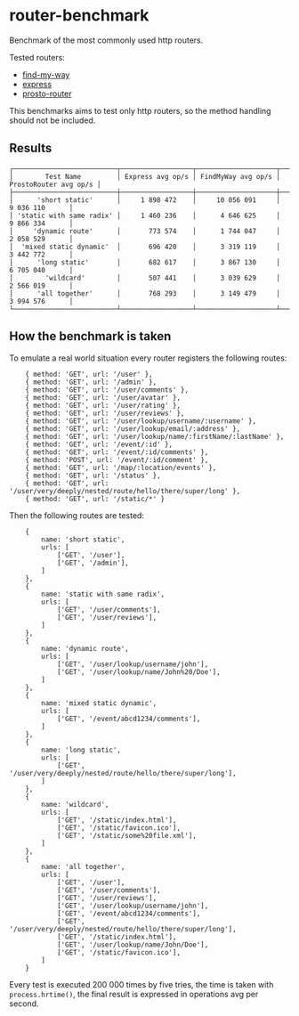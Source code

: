 # router-benchmark

Benchmark of the most commonly used http routers.

Tested routers:

- [find-my-way](https://github.com/delvedor/find-my-way)
- [express](https://www.npmjs.com/package/express)
- [prosto-router](https://github.com/prostojs/prosto-router)

This benchmarks aims to test only http routers, so the method handling should not be included.

## Results
```
┌──────────────────────────┬──────────────────┬────────────────────┬───────────────────────┐
│        Test Name         │ Express avg op/s │ FindMyWay avg op/s │ ProstoRouter avg op/s │
├──────────────────────────┼──────────────────┼────────────────────┼───────────────────────┤
│      'short static'      │     1 898 472    │     10 056 091     │        9 036 110      │
│ 'static with same radix' │     1 460 236    │      4 646 625     │        9 866 334      │
│     'dynamic route'      │       773 574    │      1 744 047     │        2 058 529      │
│  'mixed static dynamic'  │       696 420    │      3 319 119     │        3 442 772      │
│      'long static'       │       682 617    │      3 867 130     │        6 705 040      │
│        'wildcard'        │       507 441    │      3 039 629     │        2 566 019      │
│      'all together'      │       768 293    │      3 149 479     │        3 994 576      │
└──────────────────────────┴──────────────────┴────────────────────┴───────────────────────┘
```

## How the benchmark is taken

To emulate a real world situation every router registers the following routes:
```
    { method: 'GET', url: '/user' },
    { method: 'GET', url: '/admin' },
    { method: 'GET', url: '/user/comments' },
    { method: 'GET', url: '/user/avatar' },
    { method: 'GET', url: '/user/rating' },
    { method: 'GET', url: '/user/reviews' },
    { method: 'GET', url: '/user/lookup/username/:username' },
    { method: 'GET', url: '/user/lookup/email/:address' },
    { method: 'GET', url: '/user/lookup/name/:firstName/:lastName' },
    { method: 'GET', url: '/event/:id' },
    { method: 'GET', url: '/event/:id/comments' },
    { method: 'POST', url: '/event/:id/comment' },
    { method: 'GET', url: '/map/:location/events' },
    { method: 'GET', url: '/status' },
    { method: 'GET', url: '/user/very/deeply/nested/route/hello/there/super/long' },
    { method: 'GET', url: '/static/*' }
```
Then the following routes are tested:
```
    {
        name: 'short static',
        urls: [
            ['GET', '/user'],
            ['GET', '/admin'],
        ]
    },
    {
        name: 'static with same radix',
        urls: [
            ['GET', '/user/comments'],
            ['GET', '/user/reviews'],
        ]
    },
    {
        name: 'dynamic route',
        urls: [
            ['GET', '/user/lookup/username/john'],
            ['GET', '/user/lookup/name/John%20/Doe'],
        ]
    },
    {
        name: 'mixed static dynamic',
        urls: [
            ['GET', '/event/abcd1234/comments'],
        ]
    },
    {
        name: 'long static',
        urls: [
            ['GET', '/user/very/deeply/nested/route/hello/there/super/long'],
        ]
    },
    {
        name: 'wildcard',
        urls: [
            ['GET', '/static/index.html'],
            ['GET', '/static/favicon.ico'],
            ['GET', '/static/some%20file.xml'],
        ]
    },
    {
        name: 'all together',
        urls: [
            ['GET', '/user'],
            ['GET', '/user/comments'],
            ['GET', '/user/reviews'],
            ['GET', '/user/lookup/username/john'],
            ['GET', '/event/abcd1234/comments'],
            ['GET', '/user/very/deeply/nested/route/hello/there/super/long'],
            ['GET', '/static/index.html'],
            ['GET', '/user/lookup/name/John/Doe'],
            ['GET', '/static/favicon.ico'],
        ]
    }
```
Every test is executed 200 000 times by five tries, the time is taken with `process.hrtime()`, the final result is expressed in operations avg per second.